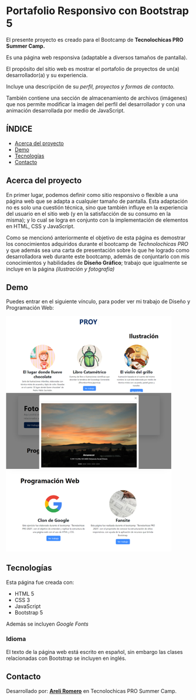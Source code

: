 # Portafolio Responsivo con Bootstrap 5

El presente proyecto es creado para el Bootcamp de **Tecnolochicas PRO Summer Camp.**

Es una página web responsiva (adaptable a diversos tamaños de pantalla).

El propósito del sitio web es mostrar el portafolio de proyectos de un(a) desarrollador(a) y su experiencia.

Incluye una descripción de su *perfil, proyectos y formas de contacto.*

También contiene una sección de almacenamiento de archivos (imágenes) que nos permite modificar la imagen del perfil del desarrollador y con una animación desarrollada por medio de JavaScript.

## ÍNDICE
* [Acerca del proyecto](https://github.com/AreliRomero29/portafolio#acerca-del-proyecto)
* [Demo](https://github.com/AreliRomero29/portafolio#demo)
* [Tecnologías](https://github.com/AreliRomero29/portafolio#tecnolog%C3%ADas)
* [Contacto](https://github.com/AreliRomero29/portafolio#contacto)

## Acerca del proyecto
En primer lugar, podemos definir como sitio responsivo o flexible a una página web que se adapta a cualquier tamaño de pantalla. Esta adaptación no es solo una cuestión técnica, sino que también influye en la experiencia del usuario en el sitio web (y en la satisfacción de su consumo en la misma); y lo cual se logra en conjunto con la implementación de elementos en HTML, CSS y JavaScript.

Como se mencionó anteriormente el objetivo de esta página es demostrar los conocimientos adquiridos durante el bootcamp de *Technolochicas PRO* y que además sea una carta de presentación sobre lo que he logrado como desarrolladora web durante este bootcamp, además de conjuntarlo con mis conocimientos y habilidades de **Diseño Gráfico**; trabajo que igualmente se incluye en la página *(ilustración y fotografía)*

## Demo
Puedes entrar en el siguiente vínculo, para poder ver mi trabajo de Diseño y Programación Web:

<img src="https://github.com/AreliRomero29/portafolio/blob/main/Imagenes/captura1.png" width="450">
<img src="https://github.com/AreliRomero29/portafolio/blob/main/Imagenes/captura2.png" width="450">
<img src="https://github.com/AreliRomero29/portafolio/blob/main/Imagenes/captura3.png" width="450">

## Tecnologías

Esta página fue creada con:

- HTML 5
- CSS 3
- JavaScript
- Bootstrap 5

Además se incluyen *Google Fonts*

### Idioma
El texto de la página web está escrito en español, sin embargo las clases relacionadas con Bootstrap se incluyen en inglés.

## Contacto

Desarrollado por: **[Areli Romero](https://www.instagram.com/an_rossemary/)** en Tecnolochicas PRO Summer Camp.

